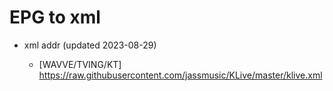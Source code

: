 # EPG to xml

* xml addr (updated 2023-08-29)

  - [WAVVE/TVING/KT]
    https://raw.githubusercontent.com/jassmusic/KLive/master/klive.xml

